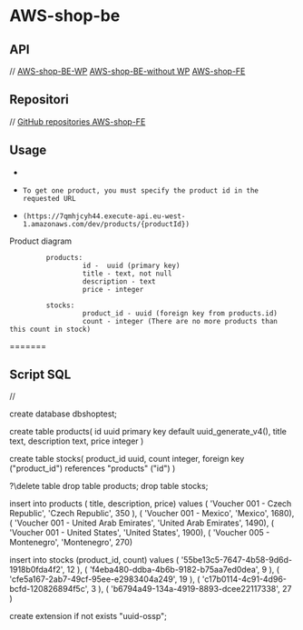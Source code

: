 # AWS-shop-be

## API

//
[AWS-shop-BE-WP](https://07yjzeof27.execute-api.eu-west-1.amazonaws.com/dev/products/)
[AWS-shop-BE-without WP](https://7qmhjcyh44.execute-api.eu-west-1.amazonaws.com/dev/products/)
[AWS-shop-FE](https://d1zdbonze7xn8z.cloudfront.net)

## Repositori

//
[GitHub repositories AWS-shop-FE](https://github.com/battiw/AWS-shop-fe)

## Usage

-
-     To get one product, you must specify the product id in the requested URL
-     (https://7qmhjcyh44.execute-api.eu-west-1.amazonaws.com/dev/products/{productId})

Product diagram

             products:
                      id -  uuid (primary key)
                      title - text, not null
                      description - text
                      price - integer

             stocks:
                      product_id - uuid (foreign key from products.id)
                      count - integer (There are no more products than this count in stock)

=======

## Script SQL

//

create database dbshoptest;

create table products(
id uuid primary key default uuid_generate_v4(),
title text,
description text,
price integer
)

create table stocks(
product_id uuid,
count integer,
foreign key ("product_id") references "products" ("id")
)

?\delete table
drop table products;
drop table stocks;

insert into products ( title, description, price) values
( 'Voucher 001 - Czech Republic', 'Czech Republic', 350 ),
( 'Voucher 001 - Mexico', 'Mexico', 1680),
( 'Voucher 001 - United Arab Emirates', 'United Arab Emirates', 1490),
( 'Voucher 001 - United States', 'United States', 1900),
( 'Voucher 005 - Montenegro', 'Montenegro', 270)

insert into stocks (product_id, count) values
( '55be13c5-7647-4b58-9d6d-1918b0fda4f2', 12 ),
( 'f4eba480-ddba-4b6b-9182-b75aa7ed0dea', 9 ),
( 'cfe5a167-2ab7-49cf-95ee-e2983404a249', 19 ),
( 'c17b0114-4c91-4d96-bcfd-120826894f5c', 3 ),
( 'b6794a49-134a-4919-8893-dcee22117338', 27 )

create extension if not exists "uuid-ossp";
